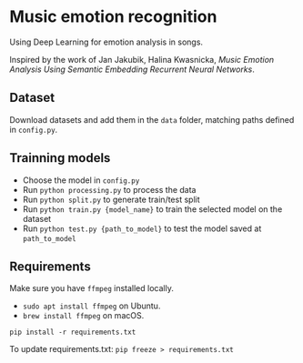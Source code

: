 # Music emotion recognition
Using Deep Learning for emotion analysis in songs.

Inspired by the work of Jan Jakubik, Halina Kwasnicka, *Music Emotion Analysis Using Semantic Embedding Recurrent Neural Networks*.

## Dataset

Download datasets and add them in the `data` folder, matching paths defined in `config.py`.

## Trainning models

- Choose the model in `config.py`
- Run `python processing.py` to process the data
- Run `python split.py` to generate train/test split
- Run `python train.py {model_name}` to train the selected model on the dataset
- Run `python test.py {path_to_model}` to test the model saved at `path_to_model`

## Requirements

Make sure you have `ffmpeg` installed locally.
- `sudo apt install ffmpeg` on Ubuntu.
- `brew install ffmpeg` on macOS.

`pip install -r requirements.txt`

To update requirements.txt:
`pip freeze > requirements.txt`